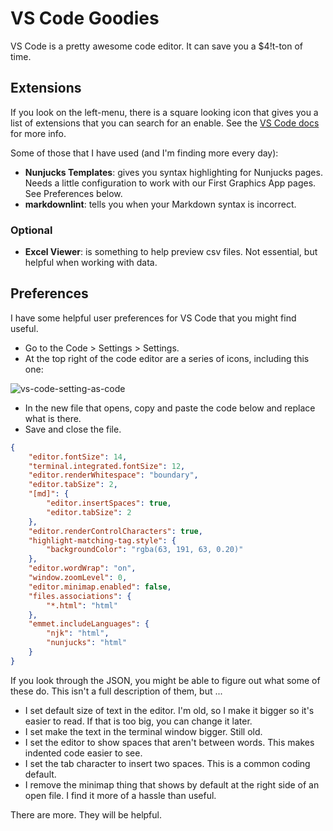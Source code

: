 # VS Code Goodies

VS Code is a pretty awesome code editor. It can save you a $4!t-ton of time.

## Extensions

If you look on the left-menu, there is a square looking icon that gives you a list of extensions that you can search for an enable. See the [VS Code docs](https://code.visualstudio.com/docs/editor/extension-gallery) for more info.

Some of those that I have used (and I'm finding more every day):

- **Nunjucks Templates**: gives you syntax highlighting for Nunjucks pages. Needs a little configuration to work with our First Graphics App pages. See Preferences below.
- **markdownlint**: tells you when your Markdown syntax is incorrect.

### Optional

- **Excel Viewer**: is something to help preview csv files. Not essential, but helpful when working with data.

## Preferences

I have some helpful user preferences for VS Code that you might find useful.

- Go to the Code > Settings > Settings.
- At the top right of the code editor are a series of icons, including this one:

![vs-code-setting-as-code](images/vs-code-setting-as-code.png)

- In the new file that opens, copy and paste the code below and replace what is there.
- Save and close the file.

```json
{
    "editor.fontSize": 14,
    "terminal.integrated.fontSize": 12,
    "editor.renderWhitespace": "boundary",
    "editor.tabSize": 2,
    "[md]": {
        "editor.insertSpaces": true,
        "editor.tabSize": 2
    },
    "editor.renderControlCharacters": true,
    "highlight-matching-tag.style": {
        "backgroundColor": "rgba(63, 191, 63, 0.20)"
    },
    "editor.wordWrap": "on",
    "window.zoomLevel": 0,
    "editor.minimap.enabled": false,
    "files.associations": {
        "*.html": "html"
    },
    "emmet.includeLanguages": {
        "njk": "html",
        "nunjucks": "html"
    }
}
```

If you look through the JSON, you might be able to figure out what some of these do. This isn't a full description of them, but ...

- I set default size of text in the editor. I'm old, so I make it bigger so it's easier to read. If that is too big, you can change it later.
- I set make the text in the terminal window bigger. Still old.
- I set the editor to show spaces that aren't between words. This makes indented code easier to see.
- I set the tab character to insert two spaces. This is a common coding default.
- I remove the minimap thing that shows by default at the right side of an open file. I find it more of a hassle than useful.

There are more. They will be helpful.
